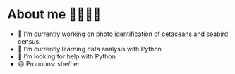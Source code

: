 # About me 👩‍🔬👩‍💻
- 🔭 I’m currently working on photo identification of cetaceans and seabird census.
- 🌱 I’m currently learning data analysis with Python
- 🤔 I’m looking for help with Python 
- 😄 Pronouns: she/her

